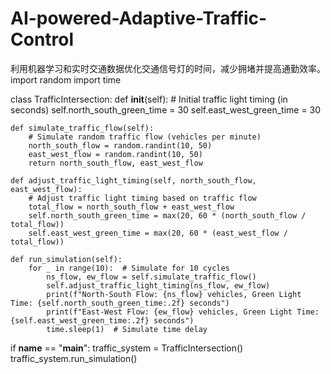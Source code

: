 # AI-powered-Adaptive-Traffic-Control
利用机器学习和实时交通数据优化交通信号灯的时间，减少拥堵并提高通勤效率。
import random
import time

class TrafficIntersection:
    def __init__(self):
        # Initial traffic light timing (in seconds)
        self.north_south_green_time = 30
        self.east_west_green_time = 30
    
    def simulate_traffic_flow(self):
        # Simulate random traffic flow (vehicles per minute)
        north_south_flow = random.randint(10, 50)
        east_west_flow = random.randint(10, 50)
        return north_south_flow, east_west_flow

    def adjust_traffic_light_timing(self, north_south_flow, east_west_flow):
        # Adjust traffic light timing based on traffic flow
        total_flow = north_south_flow + east_west_flow
        self.north_south_green_time = max(20, 60 * (north_south_flow / total_flow))
        self.east_west_green_time = max(20, 60 * (east_west_flow / total_flow))
    
    def run_simulation(self):
        for _ in range(10):  # Simulate for 10 cycles
            ns_flow, ew_flow = self.simulate_traffic_flow()
            self.adjust_traffic_light_timing(ns_flow, ew_flow)
            print(f"North-South Flow: {ns_flow} vehicles, Green Light Time: {self.north_south_green_time:.2f} seconds")
            print(f"East-West Flow: {ew_flow} vehicles, Green Light Time: {self.east_west_green_time:.2f} seconds")
            time.sleep(1)  # Simulate time delay

if __name__ == "__main__":
    traffic_system = TrafficIntersection()
    traffic_system.run_simulation()
